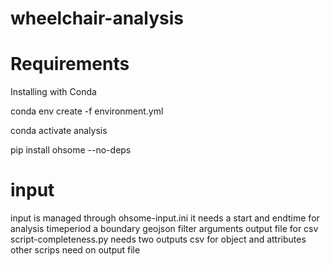 # wheelchair-analysis

# Requirements

Installing with Conda

conda env create -f environment.yml

conda activate analysis

pip install ohsome --no-deps

# input
input is managed through ohsome-input.ini
it needs a start and endtime for analysis timeperiod
a boundary geojson
filter arguments
output file for csv
script-completeness.py needs two outputs csv for object and attributes
other scrips need on output file